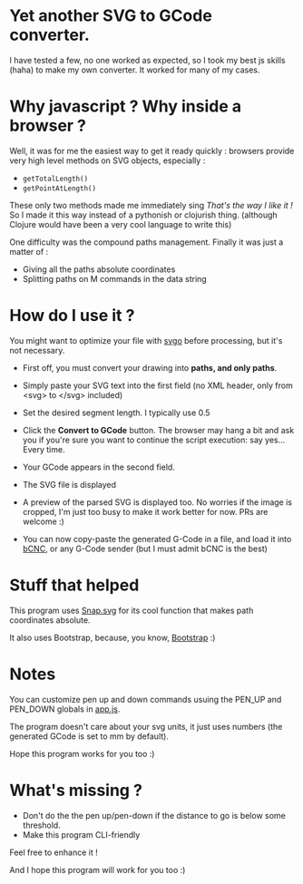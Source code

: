 # Yet another SVG to GCode converter.

I have tested a few, no one worked as expected, so I took my best js skills (haha) to make my own converter.
It worked for many of my cases.

# Why javascript ? Why inside a browser ?
Well, it was for me the easiest way to get it ready quickly : browsers provide very high level methods on SVG objects, especially :

* `getTotalLength()`
* `getPointAtLength()`

These only two methods made me immediately sing _That's the way I like it !_  
So I made it this way instead of a pythonish or clojurish thing. (although Clojure would have been a very cool language to write this)

One difficulty was the compound paths management. Finally it was just a matter of :
* Giving all the paths absolute coordinates
* Splitting paths on M commands in the data string

# How do I use it ?

You might want to optimize your file with [svgo](https://github.com/svg/svgo) before processing, but it's not necessary.

* First off, you must convert your drawing into **paths, and only paths**.

* Simply paste your SVG text into the first field (no XML header, only from &lt;svg&gt; to &lt;/svg&gt; included)

* Set the desired segment length. I typically use 0.5

* Click the **Convert to GCode** button. The browser may hang a bit and ask you if you're sure you want to continue the script execution: say yes... Every time.

* Your GCode appears in the second field.
* The SVG file is displayed
* A preview of the parsed SVG is displayed too. No worries if the image is cropped, I'm just too busy to make it work better for now. PRs are welcome :)
* You can now copy-paste the generated G-Code in a file, and load it into [bCNC](https://github.com/vlachoudis/bCNC), or any G-Code sender (but I must admit bCNC is the best)

# Stuff that helped

This program uses [Snap.svg](http://snapsvg.io/) for its cool function that makes path coordinates absolute.

It also uses Bootstrap, because, you know, [Bootstrap](https://getbootstrap.com) :)

# Notes

You can customize pen up and down commands usuing the PEN_UP and PEN_DOWN globals in [app.js](app.js).

The program doesn't care about your svg units, it just uses numbers (the generated GCode is set to mm by default).

Hope this program works for you too :)


# What's missing ?
* Don't do the the pen up/pen-down if the distance to go is below some threshold.
* Make this program CLI-friendly

Feel free to enhance it !

And I hope this program will work for you too :)